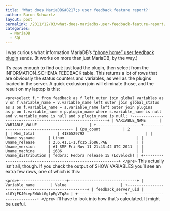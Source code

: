 ```yaml
---
title: 'What does MariaDB&#8217;s user feedback feature report?'
author: Baron Schwartz
layout: post
permalink: /2011/12/03/what-does-mariadbs-user-feedback-feature-report/
categories:
  - MariaDB
  - SQL
---
```

I was curious what information MariaDB&#8217;s [&#8220;phone home&#8221; user feedback plugin][1] sends. (It works on more than just MariaDB, by the way.)

It&#8217;s easy enough to find out: just load the plugin, then select from the INFORMATION_SCHEMA.FEEDBACK table. This returns a lot of rows that are obviously the status counters and variables, as well as the plugins loaded in the server. A quick exclusion join will eliminate those, and the result on my laptop is this:

`<pre>select f.* from feedback as f
   left outer join global_variables as v on f.variable_name = v.variable_name
   left outer join global_status    as s on f.variable_name = s.variable_name
   left outer join plugins          as p on f.variable_name = p.plugin_name
where s.variable_name is null and v.variable_name is null and p.plugin_name is null;
+--------------------+--------------------------------------+
| VARIABLE_NAME      | VARIABLE_VALUE                       |
+--------------------+--------------------------------------+
| Cpu_count          | 2                                    |
| Mem_total          | 4186529792                           |
| Uname_sysname      | Linux                                |
| Uname_release      | 2.6.41.1-1.fc15.i686.PAE             |
| Uname_version      | #1 SMP Fri Nov 11 21:43:42 UTC 2011  |
| Uname_machine      | i686                                 |
| Uname_distribution | fedora: Fedora release 15 (Lovelock) |
+--------------------+--------------------------------------+
</pre>` 
This actually isn&#8217;t all, though. If you check the output of SHOW VARIABLES you&#8217;ll see an extra few rows, one of which is this:

`<pre>+---------------------+------------------------------+
| Variable_name       | Value                        |
+---------------------+------------------------------+
| feedback_server_uid | xlGYjFKJ0ivpSWAktGglpEgVTq8= |
+---------------------+------------------------------+
</pre>` 
I&#8217;ll have to look into how that&#8217;s calculated. It might be useful.

 [1]: http://kb.askmonty.org/en/user-feedback-plugin